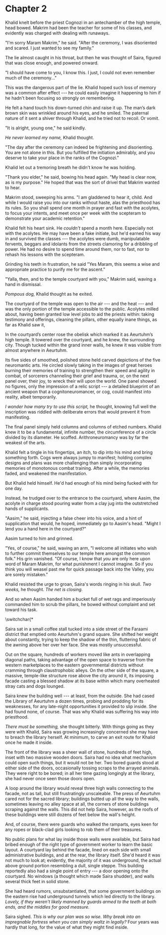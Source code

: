 # Chapter 2

Khalid knelt before the priest Cognozi in an antechamber of the high temple, head bowed. Makrim had been the teacher for some of his classes, and evidently was charged with dealing with runaways. 

"I'm sorry Maram Makrim," he said. "After the ceremony, I was disoriented and scared. I just wanted to see my family."

The lie almost caught in his throat, but then he was thought of Saira, figured that was close enough, and powered onward. 

"I should have come to you, I know this. I just, I could not even remember much of the ceremony..."

This was the dangerous part of the lie. Khalid hoped such loss of memory was a common after effect --- he could easily imagine it happening to him if he hadn't been focusing so strongly on remembering. 

He felt a hand touch his down-turned chin and raise it up. The man’s dark brown skin was wrinkled around his eyes, and he smiled. The paternal nature of it sent a shiver through Khalid, and he tried not to recoil. Or vomit. 

"It is alright, young one," he said kindly. 

*He never learned my name,* Khalid thought. 

"The day after the ceremony can indeed be frightening and disorienting. You are not alone in this. But you fulfilled the initiation admirably, and you deserve to take your place in the ranks of the Cognozi." 

Khalid let out a tremoring breath he didn't know he was holding. 

"Thank you elder," he said, bowing his head again. "My head is clear now, as is my purpose." He hoped that was the sort of drivel that Makrim wanted to hear. 

Makrim stood, sweeping his arms. "I am gladdened to hear it, child. And while I would raise you into our ranks without haste, alas the priesthood has its rules. So you shall spend one month in prayer and fast with the acolytes, to focus your intents, and meet once per week with the scepteram to demonstrate your academic retention." 

Khalid felt his heart sink. He *couldn't* spend a month here. Especially not with the acolytes. He may have been a fake initiate, but he'd earned his way in and survived the classes --- the acolytes were dumb, manipulatable fervents, beggars and idolants from the streets clamoring for a dribbling of power. He had no desire to spend time around them, nor to fast, nor to rehash his lessons with the scepteram.

Grinding his teeth in frustration, he said
"Yes Maram, this seems a wise and appropriate practice to purify me for the ascent."

"Yalla, then, and to the temple courtyard with you," Makrim said, waving a hand in dismissal. 

*Pompous dog,* Khalid thought as he exited. 



The courtyard of the temple was open to the air --- and the heat --- and was the only portion of the temple accessible to the public. Acolytes milled about, having been granted low level jobs to aid the priests within: taking testimony and offerings, cleaning the pillars, other equally inane things, as far as Khalid saw it,

In the courtyard’s center rose the obelisk which marked it as Aeurtuhm’s high temple. It towered over the courtyard, and he knew, the surrounding city. Though tucked within the grand inner walls, he knew it was visible from almost anywhere in Aeurtuhm. 

Its five sides of smoothed, polished stone held carved depictions of the five neuromantic arts. He circled slowly taking in the images of great heroes burning their memories of training to strengthen their speed and agility in combat, of sorcerers channeling their grief and trauma, or, on the next panel over, their joy, to wreck their will upon the world. One panel showed no figures, only the impression of a relic script --- a detailed blueprint of an ancient weapon that a cognitoneuromancer, or cog, could manifest into reality, albeit temporarily. 

*I wonder how many try to use this script,* he thought, knowing full well the inscription was riddled with deliberate errors that would prevent it from manifesting. 

The final panel simply held columns and columns of etched numbers. Khalid knew it to be a fundamental, infinite number, the circumference of a circle divided by its diameter. He scoffed. Arithroneuromancy was by far the weakest of the arts. 

Khalid felt a tingle in his fingertips, an itch, to dip into his mind and bring something forth. Cogs were always jumpy to manifest; holding complex designs and plans was more challenging than simply incorporating memories of monotonous combat training. After a while, the memories faded, and weakened the manifestation. 

But Khalid held himself. He'd had enough of his mind being fucked with for one day. 

Instead, he trudged over to the entrance to the courtyard, where Aasim, the acolyte in charge stood pouring water from a clay jug into the outstretched hands of supplicants. 

"Aasim," he said, injecting a false cheer into his voice, and a hint of supplication that would, he hoped, immediately go to Aasim's head. "Might I lend you a hand here in the courtyard?" 

Aasim turned to him and grinned. 

"Yes, of course," he said, waving an arm, "I welcome all initiates who wish to further commit themselves to our temple here amongst the common folk." His grin vanished. "Of course, I know that *you* are only here upon word of Maram Makrim, for what punishment I cannot imagine. So if you think you will weasel past me for quick passage back into the Valley, you are sorely mistaken." 

Khalid resisted the urge to groan, Saira's words ringing in his skull. *Two weeks,* he thought. *The net is closing.*

And so when Aasim handed him a bucket full of wet rags and imperiously commanded him to scrub the pillars, he bowed without complaint and set toward his task.

\switchchar{*

Saira sat in a small coffee stall tucked into a side street of the Faraami district that emptied onto Aeurtuhm's grand square. She shifted her weight about constantly, trying to keep the shadow of the thin, fluttering fabric of the awning above her over her face. She was mostly unsuccessful. 

Out on the square, hundreds of workers moved like ants in overlapping diagonal paths, taking advantage of the open space to traverse from the western marketplaces to the eastern governmental districts without cramming through claustrophobic alleys. On the other side of the square, a massive, temple-like structure rose above the city around it, its imposing facade casting a blessed shadow at its base within which many overheated stray cats and dogs lounged. 

Saira knew the building well --- at least, from the outside. She had cased the Library of Aeurtuhm a dozen times, probing and prodding for its weaknesses, for any late-night opportunities it provided to slip inside. She had found none, of course. That was why Khalid was suffering his way into priesthood. 

*There must be something,* she thought bitterly. With things going as they were with Khalid, Saira was growing increasingly concerned she may have to breach the library herself. At minimum, to carve an exit route for Khalid once he made it inside. 

The front of the library was a sheer wall of stone, hundreds of feet high, inset with two massive wooden doors. Saira had no idea what mechanism could open such things, but it would not be her. Two bored guards stood at either side of the doors, occasionally tossing scraps to the arrayed animals. They were right to be bored; in all her time gazing longingly at the library, she had never once seen those doors open. 

A loop around the library would reveal three high walls connecting to the facade, not as tall, but still frustratingly unscaleable. The press of Aeurtuhm cared not for the sacred library; buildings butted up all the way to the walls, sometimes leaving no alley space at all, the corners of stone buildings scraping against the walls. This did not help Saira, however, as the roofs of these buildings were still dozens of feet below the wall's height. 

And, of course, there were guards who walked the ramparts, eyes keen for any ropes or black-clad girls looking to rob them of their treasures. 

No public plans for what lay inside those walls were available, but Saira had bribed enough of the right type of government worker to learn the basic layout. A courtyard lay behind the facade, lined on each side with small administrative buildings, and at the rear, the library itself. She'd heard it was not much to look at; evidently, the majority of it was underground, the actual above ground portion resembling a dull, single steppe. This building reportedly also had a single point of entry --- a door opening onto the courtyard. No windows (a thought which made Saira shudder), and walls several thick feet in solid stone.

She had heard rumors, unsubstantiated, that some government buildings on the eastern rise had underground tunnels which led directly to the library. *Lovely, if they weren't likely manned by guards armed to the teeth at both ends, and the middles for good measure.* 

Saira sighed. *This is why our plan was so wise. Why break into an impregnable fortress when you can simply waltz in legally?* Four years was hardly that long, for the value of what they might find inside.


